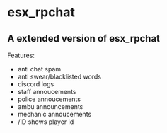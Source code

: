 # esx_rpchat

## A extended version of esx_rpchat
Features:
- anti chat spam
- anti swear/blacklisted words
- discord logs
- staff annoucements
- police annoucements
- ambu announcements
- mechanic annoucements
- /ID shows player id

